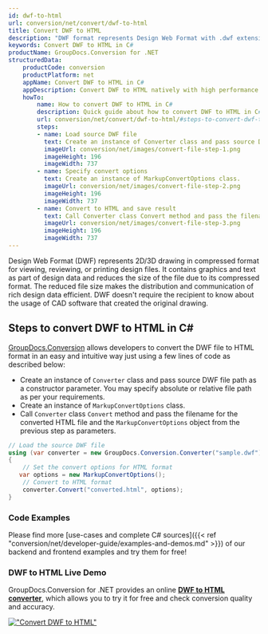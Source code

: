 ```yaml
---
id: dwf-to-html
url: conversion/net/convert/dwf-to-html
title: Convert DWF to HTML
description: "DWF format represents Design Web Format with .dwf extension. Learn how to convert DWF to HTML file programmatically in C# language using GroupDocs.Conversion for .NET library."
keywords: Convert DWF to HTML in C#
productName: GroupDocs.Conversion for .NET
structuredData:
    productCode: conversion
    productPlatform: net
    appName: Convert DWF to HTML in C#
    appDescription: Convert DWF to HTML natively with high performance using C# language and server side GroupDocs.Conversion for .NET APIs, without the use of any software like Microsoft or Open Office.
    howTo:
        name: How to convert DWF to HTML in C# 
        description: Quick guide about how to convert DWF to HTML in C# with high performance and accuracy.
        url: conversion/net/convert/dwf-to-html/#steps-to-convert-dwf-to-html-in-c
        steps:
        - name: Load source DWF file 
          text: Create an instance of Converter class and pass source DWF file path as a constructor parameter. You may specify absolute or relative file path as per your requirements. 
          imageUrl: conversion/net/images/convert-file-step-1.png
          imageHeight: 196
          imageWidth: 737
        - name: Specify convert options 
          text: Create an instance of MarkupConvertOptions class.
          imageUrl: conversion/net/images/convert-file-step-2.png
          imageHeight: 196
          imageWidth: 737
        - name: Convert to HTML and save result 
          text: Call Converter class Convert method and pass the filename for the converted HTML file and the MarkupConvertOptions object from the previous step as parameters.
          imageUrl: conversion/net/images/convert-file-step-3.png
          imageHeight: 196
          imageWidth: 737
---
```


Design Web Format (DWF) represents 2D/3D drawing in compressed format for viewing, reviewing, or printing design files. It contains graphics and text as part of design data and reduces the size of the file due to its compressed format. The reduced file size makes the distribution and communication of rich design data efficient. DWF doesn't require the recipient to know about the usage of CAD software that created the original drawing.

## Steps to convert DWF to HTML in C#

[GroupDocs.Conversion](https://products.groupdocs.com/conversion/net) allows developers to convert the DWF file to HTML format in an easy and intuitive way just using a few lines of code as described below:

* Create an instance of `Converter` class and pass source DWF file path as a constructor parameter. You may specify absolute or relative file path as per your requirements. 
* Create an instance of `MarkupConvertOptions` class.
* Call `Converter` class `Convert` method and pass the filename for the converted HTML file and the `MarkupConvertOptions` object from the previous step as parameters.

```csharp
// Load the source DWF file
using (var converter = new GroupDocs.Conversion.Converter("sample.dwf"))
{
    // Set the convert options for HTML format
   var options = new MarkupConvertOptions();
    // Convert to HTML format
    converter.Convert("converted.html", options);
}
```

### Code Examples

Please find more [use-cases and complete C# sources]({{< ref "conversion/net/developer-guide/examples-and-demos.md" >}}) of our backend and frontend examples and try them for free!

### DWF to HTML Live Demo

GroupDocs.Conversion for .NET provides an online [**DWF to HTML converter**](https://products.groupdocs.app/conversion/dwf-to-html), which allows you to try it for free and check conversion quality and accuracy.

[!["Convert DWF to HTML"](conversion/net/images/convert-to-html/convert-dwf-to-html.png)](https://products.groupdocs.app/conversion/dwf-to-html)